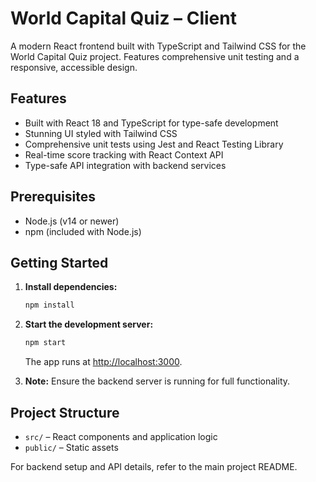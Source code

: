   
# World Capital Quiz – Client

A modern React frontend built with TypeScript and Tailwind CSS for the World Capital Quiz project. Features comprehensive unit testing and a responsive, accessible design.

## Features

- Built with React 18 and TypeScript for type-safe development
- Stunning UI styled with Tailwind CSS
- Comprehensive unit tests using Jest and React Testing Library
- Real-time score tracking with React Context API
- Type-safe API integration with backend services

## Prerequisites

- Node.js (v14 or newer)
- npm (included with Node.js)

## Getting Started

1. **Install dependencies:**
   ```bash
   npm install
   ```

2. **Start the development server:**
   ```bash
   npm start
   ```
   The app runs at [http://localhost:3000](http://localhost:3000).

3. **Note:** Ensure the backend server is running for full functionality.

## Project Structure

- `src/` – React components and application logic
- `public/` – Static assets

For backend setup and API details, refer to the main project README.

